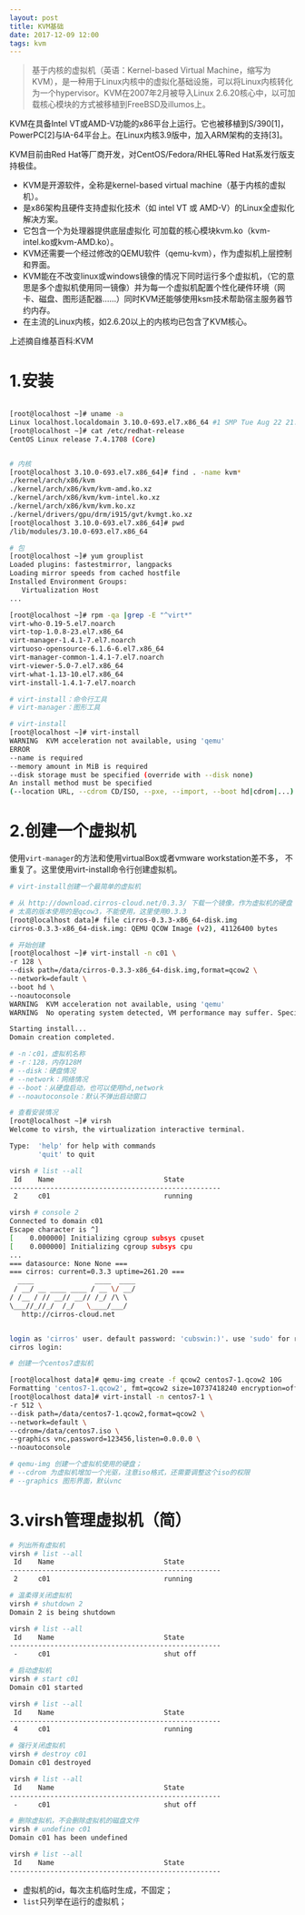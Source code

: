 ```yaml
---
layout: post
title: KVM基础
date: 2017-12-09 12:00
tags: kvm
---
```



>基于内核的虚拟机（英语：Kernel-based Virtual Machine，缩写为 KVM），是一种用于Linux内核中的虚拟化基础设施，可以将Linux内核转化为一个hypervisor。KVM在2007年2月被导入Linux 2.6.20核心中，以可加载核心模块的方式被移植到FreeBSD及illumos上。

KVM在具备Intel VT或AMD-V功能的x86平台上运行。它也被移植到S/390[1]，PowerPC[2]与IA-64平台上。在Linux内核3.9版中，加入ARM架构的支持[3]。

KVM目前由Red Hat等厂商开发，对CentOS/Fedora/RHEL等Red Hat系发行版支持极佳。

- KVM是开源软件，全称是kernel-based virtual machine（基于内核的虚拟机）。
- 是x86架构且硬件支持虚拟化技术（如 intel VT 或 AMD-V）的Linux全虚拟化解决方案。
- 它包含一个为处理器提供底层虚拟化 可加载的核心模块kvm.ko（kvm-intel.ko或kvm-AMD.ko）。
- KVM还需要一个经过修改的QEMU软件（qemu-kvm），作为虚拟机上层控制和界面。
- KVM能在不改变linux或windows镜像的情况下同时运行多个虚拟机，（它的意思是多个虚拟机使用同一镜像）并为每一个虚拟机配置个性化硬件环境（网卡、磁盘、图形适配器……）同时KVM还能够使用ksm技术帮助宿主服务器节约内存。
- 在主流的Linux内核，如2.6.20以上的内核均已包含了KVM核心。

上述摘自维基百科:KVM
# 1.安装

```bash

[root@localhost ~]# uname -a
Linux localhost.localdomain 3.10.0-693.el7.x86_64 #1 SMP Tue Aug 22 21:09:27 UTC 2017 x86_64 x86_64 x86_64 GNU/Linux
[root@localhost ~]# cat /etc/redhat-release 
CentOS Linux release 7.4.1708 (Core) 


# 内核
[root@localhost 3.10.0-693.el7.x86_64]# find . -name kvm*
./kernel/arch/x86/kvm
./kernel/arch/x86/kvm/kvm-amd.ko.xz
./kernel/arch/x86/kvm/kvm-intel.ko.xz
./kernel/arch/x86/kvm/kvm.ko.xz
./kernel/drivers/gpu/drm/i915/gvt/kvmgt.ko.xz
[root@localhost 3.10.0-693.el7.x86_64]# pwd
/lib/modules/3.10.0-693.el7.x86_64

# 包
[root@localhost ~]# yum grouplist 
Loaded plugins: fastestmirror, langpacks
Loading mirror speeds from cached hostfile
Installed Environment Groups:
   Virtualization Host
...

[root@localhost ~]# rpm -qa |grep -E "^virt*"
virt-who-0.19-5.el7.noarch
virt-top-1.0.8-23.el7.x86_64
virt-manager-1.4.1-7.el7.noarch
virtuoso-opensource-6.1.6-6.el7.x86_64
virt-manager-common-1.4.1-7.el7.noarch
virt-viewer-5.0-7.el7.x86_64
virt-what-1.13-10.el7.x86_64
virt-install-1.4.1-7.el7.noarch

# virt-install：命令行工具
# virt-manager：图形工具
```

```bash
# virt-install
[root@localhost ~]# virt-install 
WARNING  KVM acceleration not available, using 'qemu'
ERROR    
--name is required
--memory amount in MiB is required
--disk storage must be specified (override with --disk none)
An install method must be specified
(--location URL, --cdrom CD/ISO, --pxe, --import, --boot hd|cdrom|...)
```

# 2.创建一个虚拟机

使用`virt-manager`的方法和使用virtualBox或者vmware workstation差不多，
不重复了。这里使用virt-install命令行创建虚拟机。

```bash
# virt-install创建一个最简单的虚拟机

# 从 http://download.cirros-cloud.net/0.3.3/ 下载一个镜像，作为虚拟机的硬盘
# 太高的版本使用的是qcow3，不能使用，这里使用0.3.3
[root@localhost data]# file cirros-0.3.3-x86_64-disk.img 
cirros-0.3.3-x86_64-disk.img: QEMU QCOW Image (v2), 41126400 bytes

# 开始创建
[root@localhost ~]# virt-install -n c01 \
-r 128 \
--disk path=/data/cirros-0.3.3-x86_64-disk.img,format=qcow2 \
--network=default \
--boot hd \
--noautoconsole
WARNING  KVM acceleration not available, using 'qemu'
WARNING  No operating system detected, VM performance may suffer. Specify an OS with --os-variant for optimal results.

Starting install...
Domain creation completed.

# -n：c01，虚拟机名称
# -r：128，内存128M
# --disk：硬盘情况
# --network：网络情况
# --boot：从硬盘启动，也可以使用hd,network
# --noautoconsole：默认不弹出启动窗口

# 查看安装情况
[root@localhost ~]# virsh 
Welcome to virsh, the virtualization interactive terminal.

Type:  'help' for help with commands
       'quit' to quit

virsh # list --all
 Id    Name                           State
----------------------------------------------------
 2     c01                            running

virsh # console 2
Connected to domain c01
Escape character is ^]
[    0.000000] Initializing cgroup subsys cpuset
[    0.000000] Initializing cgroup subsys cpu
...
=== datasource: None None ===
=== cirros: current=0.3.3 uptime=261.20 ===
  ____               ____  ____
 / __/ __ ____ ____ / __ \/ __/
/ /__ / // __// __// /_/ /\ \ 
\___//_//_/  /_/   \____/___/ 
   http://cirros-cloud.net


login as 'cirros' user. default password: 'cubswin:)'. use 'sudo' for root.
cirros login: 

```

```bash
# 创建一个centos7虚拟机

[root@localhost data]# qemu-img create -f qcow2 centos7-1.qcow2 10G
Formatting 'centos7-1.qcow2', fmt=qcow2 size=10737418240 encryption=off cluster_size=65536 lazy_refcounts=off 
[root@localhost data]# virt-install -n centos7-1 \
-r 512 \
--disk path=/data/centos7-1.qcow2,format=qcow2 \
--network=default \
--cdrom=/data/centos7.iso \
--graphics vnc,password=123456,listen=0.0.0.0 \
--noautoconsole

# qemu-img 创建一个虚拟机使用的硬盘；
# --cdrom 为虚拟机增加一个光驱，注意iso格式，还需要调整这个iso的权限
# --graphics 图形界面，默认vnc
```

# 3.virsh管理虚拟机（简）

```bash
# 列出所有虚拟机
virsh # list --all
 Id    Name                           State
----------------------------------------------------
 2     c01                            running

# 温柔得关闭虚拟机
virsh # shutdown 2
Domain 2 is being shutdown

virsh # list --all
 Id    Name                           State
----------------------------------------------------
 -     c01                            shut off

# 启动虚拟机
virsh # start c01
Domain c01 started

virsh # list --all
 Id    Name                           State
----------------------------------------------------
 4     c01                            running

# 强行关闭虚拟机
virsh # destroy c01
Domain c01 destroyed

virsh # list --all
 Id    Name                           State
----------------------------------------------------
 -     c01                            shut off

# 删除虚拟机，不会删除虚拟机的磁盘文件
virsh # undefine c01
Domain c01 has been undefined

virsh # list --all
 Id    Name                           State
----------------------------------------------------

```

>
- 虚拟机的id，每次主机临时生成，不固定；
- `list`只列举在运行的虚拟机；
